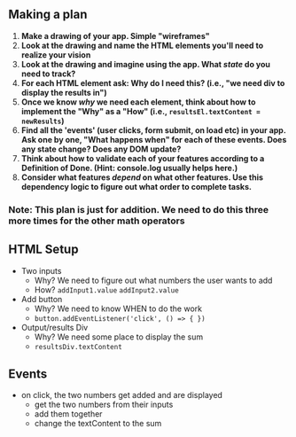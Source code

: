 ## Making a plan

1) **Make a drawing of your app. Simple "wireframes"** 
1) **Look at the drawing and name the HTML elements you'll need to realize your vision**
1) **Look at the drawing and imagine using the app. What _state_ do you need to track?** 
1) **For each HTML element ask: Why do I need this? (i.e., "we need div to display the results in")** 
1) **Once we know _why_ we need each element, think about how to implement the "Why" as a "How" (i.e., `resultsEl.textContent = newResults`)**
1) **Find all the 'events' (user clicks, form submit, on load etc) in your app. Ask one by one, "What happens when" for each of these events. Does any state change? Does any DOM update?**
1) **Think about how to validate each of your features according to a Definition of Done. (Hint: console.log usually helps here.)**
1) **Consider what features _depend_ on what other features. Use this dependency logic to figure out what order to complete tasks.**

### Note: This plan is just for addition. We need to do this three more times for the other math operators
## HTML Setup
- Two inputs
    - Why? We need to figure out what numbers the user wants to add
    - How? `addInput1.value` `addInput2.value`
- Add button
    - Why? We need to know WHEN to do the work
    - `button.addEventListener('click', () => { })`
- Output/results Div 
    - Why? We need some place to display the sum
    - `resultsDiv.textContent`

## Events
- on click, the two numbers get added and are displayed
    - get the two numbers from their inputs
    - add them together
    - change the textContent to the sum
